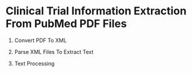 # Clinical Trial Information Extraction From PubMed PDF Files



1. Convert PDF To XML

2. Parse XML Files To Extract Text

3. Text Processing
